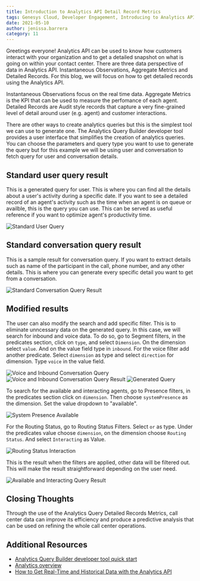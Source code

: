 ```yaml
---
title: Introduction to Analytics API Detail Record Metrics
tags: Genesys Cloud, Developer Engagement, Introducing to Analytics API
date: 2021-05-10
author: jenissa.barrera
category: 11
---
```



Greetings everyone! Analytics API can be used to know how customers interact with your organization and to get a detailed snapshot on what is going on within your contact center. There are three data perspective of data in Analytics API. Instantaneous Observations, Aggregate Metrics and Detailed Records. For this blog, we will focus on how to get detailed records using the Analytics API. 

Instantaneous Observations focus on the real time data. Aggregate Metrics is the KPI that can be used to measure the perfomance of each agent. Detailed Records are Audit style records that capture a very fine-grained level of detail around user (e.g. agent) and customer interactions.


There are other ways to create analytics queries but this is the simplest tool we can use to generate one. The Analytics Query Builder developer tool provides a user interface that simplifies the creation of analytics queries. You can choose the parameters and query type you want to use to generate the query but for this example we will be using user and conversation to fetch query for user and conversation details.


## Standard user query result

This is a generated query for user. This is where you can find all the details about a user's activity during a specific date. If you want to see a detailed record of an agent's activity such as the time when an agent is on queue or availble, this is the query you can use. This can be served as useful reference if you want to optimize agent's productivity time.

![Standard User Query](standard-user-query-result.png)

## Standard conversation query result

This is a sample result for conversation query. If you want to extract details such as name of the participant in the call, phone number, and any other details. This is where you can generate every specific detail you want to get from a conversation.

 ![Standard Conversation Query Result](standard-conversation-query-result.png)

## Modified results

The user can also modify the search and add specific filter. This is to eliminate unncessary data on the generated query. In this case, we will search for inbound and voice data. To do so, go to Segment filters, in the predicates section, click on `type`, and select `Dimension`. On the dimension select `value`. And on the value field type in `inbound`. For the voice filter add another predicate. Select `dimension` as type and select `direction` for dimension. Type `voice` in the value field.

 ![Voice and Inbound Conversation Query](voice-and-inbound-conversation-query.jpg "Voice and Inbound Conversation Query")
![Voice and Inbound Conversation Query Result](voice-and-inbound-conversation-query-result.jpg "Voice and Inbound Conversation Query Result")
![Generated Query](generated-query.jpg "Generated Query")

To search for the available and interacting agents, go to Presence filters, in the predicates section click on `dimension`. Then choose `systemPresence` as the dimension. Set the value dropdown to "available". 

![System Presence Available](system-presence-available.jpg "Sytem Presence Available")

For the Routing Status, go to Routing Status Filters. Select `or` as type. Under the predicates value choose `dimension`, on the dimension choose `Routing Status`. And select `Interacting` as Value.


![Routing Status Interaction](routing-status-interacting.jpg "Routing Status Interacting")

This is the result when the filters are applied, other data will be filtered out. This will make the result straightforward depending on the user need.

 ![Available and Interacting Query Result](available-and-interacting-query-result.jpg "Available and Interacting Query Result")

 ## Closing Thoughts

 Through the use of the Analytics Query Detailed Records Metrics, call center data can improve its efficiency and produce a predictive analysis that can be used on refining the whole call center operations.



## Additional Resources

* [Analytics Query Builder developer tool quick start](/guides/quickstarts/developer-tools-analytics-query)
* [Analytics overview](/api/rest/v2/analytics/overview.html#data_perspective)
* [How to Get Real-Time and Historical Data with the Analytics API](https://www.youtube.com/watch?v=K0K70FWOR4U&list=PL4anLPM52HBAGAxapoCL-mVMiI-M0rcXS&index=4)

